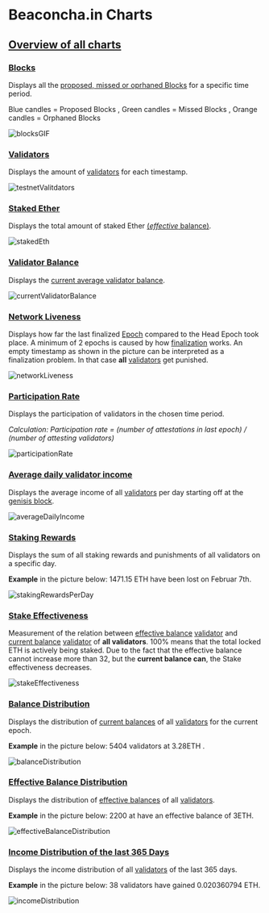 # Beaconcha.in Charts

## [Overview of all charts](https://beaconcha.in/charts)

### [Blocks](https://beaconcha.in/charts/blocks)

Displays all the [proposed, missed or oprhaned Blocks](https://kb.beaconcha.in/glossary#block-status) for a specific time period.

Blue candles = Proposed Blocks , Green candles = Missed Blocks , Orange candles = Orphaned Blocks

![blocksGIF](https://user-images.githubusercontent.com/26490734/78765940-f3bd3d00-7988-11ea-8734-e6fd35f4e710.gif)

### [Validators](https://beaconcha.in/charts/validators)

Displays the amount of [validators](https://kb.beaconcha.in/glossary#validator) for each timestamp.

![testnetValitdators](https://user-images.githubusercontent.com/26490734/78768801-bb1f6280-798c-11ea-91f1-4780830542ee.png)

### [Staked Ether](https://beaconcha.in/charts/staked_ether)

Displays the total amount of staked Ether [\(_effective_ balance\)](https://kb.beaconcha.in/glossary#current-balance-and-effective-balance).

![stakedEth](https://user-images.githubusercontent.com/26490734/78771349-52d28000-7990-11ea-9ba6-8ba9904e7f4c.png)

### [Validator Balance](https://beaconcha.in/charts/average_balance)

Displays the [current average validator balance](https://kb.beaconcha.in/glossary#current-balance-and-effective-balance).

![currentValidatorBalance](https://user-images.githubusercontent.com/26490734/78773270-46035b80-7993-11ea-9ab8-e3c64a63b761.png)

### [Network Liveness](https://beaconcha.in/charts/network_liveness)

Displays how far the last finalized [Epoch](https://kb.beaconcha.in/glossary#epoch) compared to the Head Epoch took place. A minimum of 2 epochs is caused by how [finalization](https://kb.beaconcha.in/glossary#finalization) works. An empty timestamp as shown in the picture can be interpreted as a finalization problem. In that case **all** [validators](https://kb.beaconcha.in/glossary#validator) get punished.

![networkLiveness](https://user-images.githubusercontent.com/26490734/78787440-a4880400-79aa-11ea-83c3-d8f57990b964.png)

### [Participation Rate](https://beaconcha.in/charts/participation_rate)

Displays the participation of validators in the chosen time period.

_Calculation: Participation rate = \(number of attestations in last epoch\) / \(number of attesting validators\)_

![participationRate](https://user-images.githubusercontent.com/26490734/78873463-39dad500-7a4b-11ea-801d-635fdfac0ce8.png)

### [Average daily validator income](https://beaconcha.in/charts/validator_income)

Displays the average income of all [validators](https://kb.beaconcha.in/glossary#validator) per day starting off at the [genisis block](https://en.bitcoin.it/wiki/Genesis_block).

![averageDailyIncome](https://user-images.githubusercontent.com/26490734/78872647-e4ea8f00-7a49-11ea-9bfa-625fc747e9e6.png)

### [Staking Rewards](https://beaconcha.in/charts/staking_rewards)

Displays the sum of all staking rewards and punishments of all validators on a specific day.

**Example** in the picture below: 1471.15 ETH have been lost on Februar 7th.

![stakingRewardsPerDay](https://user-images.githubusercontent.com/26490734/78907107-8bea1d80-7a80-11ea-8cd1-29259862a4b4.png)

### [Stake Effectiveness](https://beaconcha.in/charts/stake_effectiveness)

Measurement of the relation between [effective balance](https://kb.beaconcha.in/glossary#current-balance-and-effective-balance) [validator](https://kb.beaconcha.in/glossary#validator) and [current balance](https://kb.beaconcha.in/glossary#current-balance-and-effective-balance) [validator](https://kb.beaconcha.in/glossary#validator) of **all validators**. 100% means that the total locked ETH is actively being staked. Due to the fact that the effective balance cannot increase more than 32, but the **current balance can**, the Stake effectiveness decreases.

![stakeEffectiveness](https://user-images.githubusercontent.com/26490734/78873129-a3a6af00-7a4a-11ea-977d-03d182c573b8.png)

### [Balance Distribution](https://beaconcha.in/charts/balance_distribution)

Displays the distribution of [current balances](https://kb.beaconcha.in/glossary#current-balance-and-effective-balance) of all [validators](https://kb.beaconcha.in/glossary#validator) for the current epoch.

**Example** in the picture below: 5404 validators at 3.28ETH .

![balanceDistribution](https://user-images.githubusercontent.com/26490734/78874403-a3a7ae80-7a4c-11ea-9527-356ce17e81f6.png)

### [Effective Balance Distribution](https://beaconcha.in/charts/effective_balance_distribution)

Displays the distribution of [effective balances](https://kb.beaconcha.in/glossary#current-balance-and-effective-balance) of all [validators](https://kb.beaconcha.in/glossary#validator).

**Example** in the picture below: 2200 at have an effective balance of 3ETH.

![effectiveBalanceDistribution](https://user-images.githubusercontent.com/26490734/78874836-49f3b400-7a4d-11ea-83f3-8254a94a0611.png)

### [Income Distribution of the last 365 Days](https://beaconcha.in/charts/performance_distribution_365d)

Displays the income distribution of all [validators](https://kb.beaconcha.in/glossary#validator) of the last 365 days.

**Example** in the picture below: 38 validators have gained 0.020360794 ETH.

![incomeDistribution](https://user-images.githubusercontent.com/26490734/78877206-c63bc680-7a50-11ea-901b-ab27a404c581.png)


